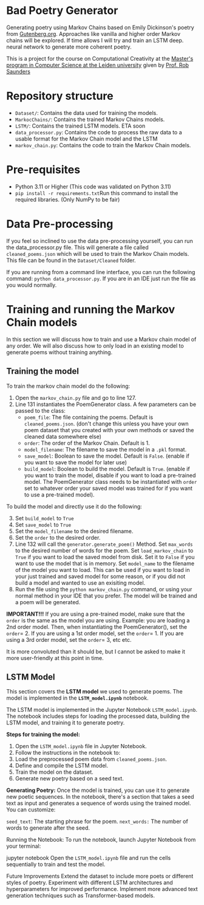 # Bad Poetry Generator
Generating poetry using Markov Chains based on Emily Dickinson's poetry from [Gutenberg.org](https://www.gutenberg.org/files/12242/12242-h/12242-h.htm).
Approaches like vanilla and higher order Markov chains will be explored. If time allows I will try and train an LSTM deep.
neural network to generate more coherent poetry.

This is a project for the course on Computational Creativity at the [Master's program in Computer Science at the Leiden university](https://www.universiteitleiden.nl/en/education/study-programmes/master/computer-science) given by [Prof. Rob Saunders](https://www.universiteitleiden.nl/en/staffmembers/rob-saunders#tab-1)

# Repository structure
- `Dataset/`: Contains the data used for training the models.
- `MarkocChains/`: Contains the trained Markov Chains models.
- `LSTM/`: Contains the trained LSTM models. ETA soon
- `data_processor.py`: Contains the code to process the raw data to a usable format for the Markov Chain model and the LSTM
- `markov_chain.py`: Contains the code to train the Markov Chain models.

# Pre-requisites
- Python 3.11 or Higher (This code was validated on Python 3.11)
- ```pip install -r requirements.txt```Run this command to install the required libraries. (Only NumPy to be fair)

# Data Pre-processing
If you feel so inclined to use the data pre-processing yourself, you can run the data_processor.py file. 
This will generate a file called `cleaned_poems.json` which will be used to train the Markov Chain models. This file
can be found in the `Dataset/Cleaned` folder.

If you are running from a command line interface, you can run the following command:
```python data_processor.py```. If you are in an IDE just run the file as you would normally.


# Training and running the Markov Chain models
In this section we will discuss how to train and use a Markov chain model of any order. We will also discuss how to only
load in an existing model to generate poems without training anything.

## Training the model
To train the markov chain model do the following:
1. Open the `markov_chain.py` file and go to line 127.
2. Line 131 instantiates the PoemGenerator class. A few parameters can be passed to the class:
    - `poem_file`: The file containing the poems. Default is `cleaned_poems.json`. (don't change this unless you have 
   your own poem dataset that you created with your own methods or saved the cleaned data somewhere else)
    - `order`: The order of the Markov Chain. Default is 1.
    - `model_filename`: The filename to save the model in a `.pkl` format.
    - `save_model`: Boolean to save the model. Default is `False`. (enable if you want to save the model for later use)
    - `build_model`: Boolean to build the model. Default is `True`. (enable if you want to train the model, 
      disable if you want to load a pre-trained model. The PoemGenerator class needs to be instantiated with `order` set
   to whatever order your saved model was trained for if you want to use a pre-trained model).

To build the model and directly use it do the following:

3. Set `build_model` to `True`
4. Set `save_model` to `True`
5. Set the `model_filename` to the desired filename.
6. Set the `order` to the desired order.
7. Line 132 will call the `generator.generate_poem()` Method. Set `max_words` to the desired number of words for the poem. Set 
`load_markov_chain` to `True` if you want to load the saved model from disk. Set it to `False` if you want to use the 
model that is in memory. Set `model_name` to the filename of the model you want to load. This can be used if you want to
load in your just trained and saved model for some reason, or if you did not build a model and wanted to use an 
exisiting model.
8. Run the file using the ```python markov_chain.py``` command, or using your normal method in your IDE that you prefer. 
The model will be trained and a poem will be generated.

**IMPORTANT!!!** If you are using a pre-trained model, make sure that the `order` is the same as the model you are
using. Example: you are loading a 2nd order model. Then, when instantiating the PoemGenerator(), set the `order`= 2. If
you are using a 1st order model, set the `order`= 1. If you are using a 3rd order model, set the `order`= 3, etc etc.

It is more convoluted than it should be, but I cannot be asked to make it more user-friendly at this point in time.


## LSTM Model

This section covers the **LSTM model**  we used to generate poems. The model is implemented in the **`LSTM_model.ipynb`** notebook.

The LSTM model is implemented in the Jupyter Notebook `LSTM_model.ipynb`. The notebook includes steps for loading the processed data, building the LSTM model, and training it to generate poetry.

**Steps for training the model:**
1. Open the `LSTM_model.ipynb` file in Jupyter Notebook.
2. Follow the instructions in the notebook to:
3. Load the preprocessed poem data from `cleaned_poems.json`.
4. Define and compile the LSTM model.
5. Train the model on the dataset.
6. Generate new poetry based on a seed text.


**Generating Poetry:**
Once the model is trained, you can use it to generate new poetic sequences. In the notebook, there's a section that takes a seed text as input and generates a sequence of words using the trained model. You can customize:

`seed_text`: The starting phrase for the poem.
`next_words:` The number of words to generate after the seed.


Running the Notebook:
To run the notebook, launch Jupyter Notebook from your terminal:

jupyter notebook
Open the `LSTM_model.ipynb` file and run the cells sequentially to train and test the model.

Future Improvements
Extend the dataset to include more poets or different styles of poetry.
Experiment with different LSTM architectures and hyperparameters for improved performance.
Implement more advanced text generation techniques such as Transformer-based models.




